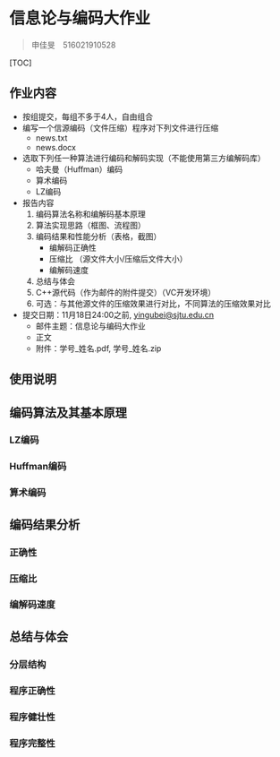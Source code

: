 # 信息论与编码大作业

> 申佳旻　516021910528

[TOC]

## 作业内容

- 按组提交，每组不多于4人，自由组合
- 编写一个信源编码（文件压缩）程序对下列文件进行压缩
  - news.txt
  - news.docx
- 选取下列任一种算法进行编码和解码实现（不能使用第三方编解码库）
  - 哈夫曼（Huffman）编码
  - 算术编码
  - LZ编码
- 报告内容
  1. 编码算法名称和编解码基本原理
  2. 算法实现思路（框图、流程图）
  3. 编码结果和性能分析（表格，截图）
     - 编解码正确性
     - 压缩比 （源文件大小/压缩后文件大小）
     - 编解码速度
  4. 总结与体会
  5. C++源代码（作为邮件的附件提交）（VC开发环境）
  6. 可选：与其他源文件的压缩效果进行对比，不同算法的压缩效果对比
- 提交日期：11月18日24:00之前, yingubei@sjtu.edu.cn
  - 邮件主题：信息论与编码大作业
  - 正文
  - 附件：学号\_姓名.pdf, 学号_姓名.zip

## 使用说明

## 编码算法及其基本原理

### LZ编码



### Huffman编码



### 算术编码



## 编码结果分析

### 正确性



### 压缩比



### 编解码速度



## 总结与体会

### 分层结构



### 程序正确性



### 程序健壮性



### 程序完整性

###

###
